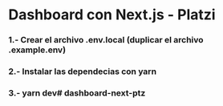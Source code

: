 # Dashboard con Next.js - Platzi
### 1.- Crear el archivo .env.local (duplicar el archivo .example.env)
### 2.- Instalar las dependecias con yarn
### 3.- yarn dev#   d a s h b o a r d - n e x t - p t z  
 